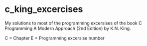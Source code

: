 # c_king_excercises
My solutions to most of the programming excersises of the book C Programming A Modern Approach (2nd Edition) by K.N. King.

C = Chapter
E = Programming excersise number

